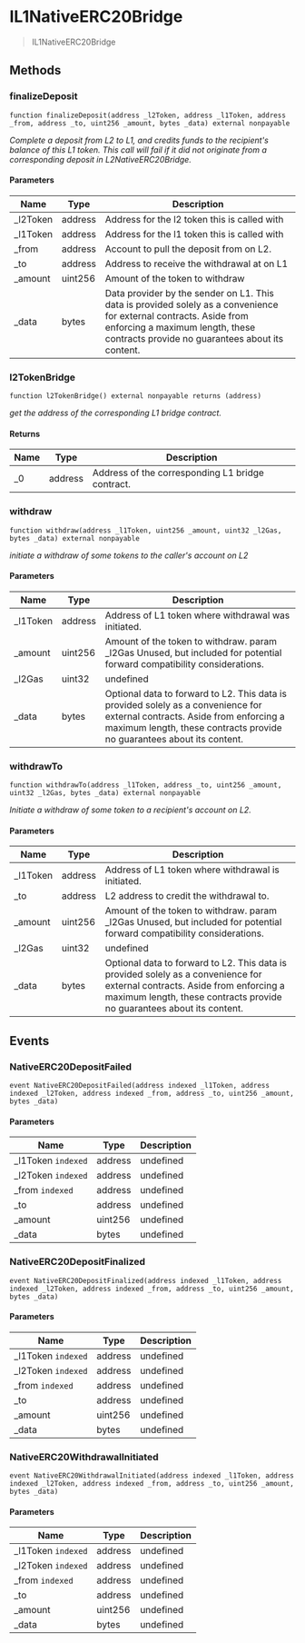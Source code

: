 # IL1NativeERC20Bridge



> IL1NativeERC20Bridge





## Methods

### finalizeDeposit

```solidity
function finalizeDeposit(address _l2Token, address _l1Token, address _from, address _to, uint256 _amount, bytes _data) external nonpayable
```



*Complete a deposit from L2 to L1, and credits funds to the recipient&#39;s balance of this L1 token. This call will fail if it did not originate from a corresponding deposit in L2NativeERC20Bridge.*

#### Parameters

| Name | Type | Description |
|---|---|---|
| _l2Token | address | Address for the l2 token this is called with
| _l1Token | address | Address for the l1 token this is called with
| _from | address | Account to pull the deposit from on L2.
| _to | address | Address to receive the withdrawal at on L1
| _amount | uint256 | Amount of the token to withdraw
| _data | bytes | Data provider by the sender on L1. This data is provided        solely as a convenience for external contracts. Aside from enforcing a maximum        length, these contracts provide no guarantees about its content.

### l2TokenBridge

```solidity
function l2TokenBridge() external nonpayable returns (address)
```



*get the address of the corresponding L1 bridge contract.*


#### Returns

| Name | Type | Description |
|---|---|---|
| _0 | address | Address of the corresponding L1 bridge contract.

### withdraw

```solidity
function withdraw(address _l1Token, uint256 _amount, uint32 _l2Gas, bytes _data) external nonpayable
```



*initiate a withdraw of some tokens to the caller&#39;s account on L2*

#### Parameters

| Name | Type | Description |
|---|---|---|
| _l1Token | address | Address of L1 token where withdrawal was initiated.
| _amount | uint256 | Amount of the token to withdraw. param _l2Gas Unused, but included for potential forward compatibility considerations.
| _l2Gas | uint32 | undefined
| _data | bytes | Optional data to forward to L2. This data is provided        solely as a convenience for external contracts. Aside from enforcing a maximum        length, these contracts provide no guarantees about its content.

### withdrawTo

```solidity
function withdrawTo(address _l1Token, address _to, uint256 _amount, uint32 _l2Gas, bytes _data) external nonpayable
```



*Initiate a withdraw of some token to a recipient&#39;s account on L2.*

#### Parameters

| Name | Type | Description |
|---|---|---|
| _l1Token | address | Address of L1 token where withdrawal is initiated.
| _to | address | L2 address to credit the withdrawal to.
| _amount | uint256 | Amount of the token to withdraw. param _l2Gas Unused, but included for potential forward compatibility considerations.
| _l2Gas | uint32 | undefined
| _data | bytes | Optional data to forward to L2. This data is provided        solely as a convenience for external contracts. Aside from enforcing a maximum        length, these contracts provide no guarantees about its content.



## Events

### NativeERC20DepositFailed

```solidity
event NativeERC20DepositFailed(address indexed _l1Token, address indexed _l2Token, address indexed _from, address _to, uint256 _amount, bytes _data)
```





#### Parameters

| Name | Type | Description |
|---|---|---|
| _l1Token `indexed` | address | undefined |
| _l2Token `indexed` | address | undefined |
| _from `indexed` | address | undefined |
| _to  | address | undefined |
| _amount  | uint256 | undefined |
| _data  | bytes | undefined |

### NativeERC20DepositFinalized

```solidity
event NativeERC20DepositFinalized(address indexed _l1Token, address indexed _l2Token, address indexed _from, address _to, uint256 _amount, bytes _data)
```





#### Parameters

| Name | Type | Description |
|---|---|---|
| _l1Token `indexed` | address | undefined |
| _l2Token `indexed` | address | undefined |
| _from `indexed` | address | undefined |
| _to  | address | undefined |
| _amount  | uint256 | undefined |
| _data  | bytes | undefined |

### NativeERC20WithdrawalInitiated

```solidity
event NativeERC20WithdrawalInitiated(address indexed _l1Token, address indexed _l2Token, address indexed _from, address _to, uint256 _amount, bytes _data)
```





#### Parameters

| Name | Type | Description |
|---|---|---|
| _l1Token `indexed` | address | undefined |
| _l2Token `indexed` | address | undefined |
| _from `indexed` | address | undefined |
| _to  | address | undefined |
| _amount  | uint256 | undefined |
| _data  | bytes | undefined |



